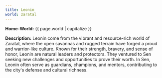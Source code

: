 ```yaml
---
title: Leonin
world: zaratal
---
```


**Home-World:** {{ page.world | capitalize }}

**Description:** Leonin come from the vibrant and resource-rich world of Zaratal, where the open savannas and rugged terrain have forged a proud and warrior-like culture. Known for their strength, bravery, and sense of honor, Leonin are natural leaders and protectors. They ventured to Sen seeking new challenges and opportunities to prove their worth. In Sen, Leonin often serve as guardians, champions, and mentors, contributing to the city's defense and cultural richness.

<!--more-->

